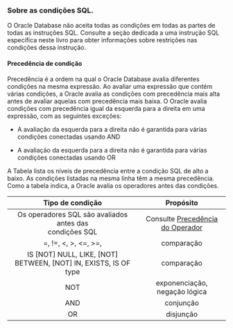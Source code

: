 ### Sobre as condições SQL.

O Oracle Database não aceita todas as condições em todas as partes de todas as instruções SQL. Consulte a seção dedicada a uma instrução SQL específica neste livro para obter informações sobre restrições nas condições dessa instrução.

#### Precedência de condição

Precedência é a ordem na qual o Oracle Database avalia diferentes condições na mesma expressão. Ao avaliar uma expressão que contém várias condições, a Oracle avalia as condições com precedência mais alta antes de avaliar aquelas com precedência mais baixa. O Oracle avalia condições com precedência igual da esquerda para a direita em uma expressão, com as seguintes exceções:

-  A avaliação da esquerda para a direita não é garantida para várias condições conectadas usando AND

-  A avaliação da esquerda para a direita não é garantida para várias condições conectadas usando OR

A Tabela lista os níveis de precedência entre a condição SQL de alto a baixo. As condições listadas na mesma linha têm a mesma precedência. Como a tabela indica, a Oracle avalia os operadores antes das condições.

|                       **Tipo de condição**                       |                                                                               **Propósito**                                                                                |
| :--------------------------------------------------------------: | :------------------------------------------------------------------------------------------------------------------------------------------------------------------------: |
|   Os operadores SQL são avaliados antes das<br> condições SQL    | Consulte [Precedência do Operador](https://docs.oracle.com/en/database/oracle/oracle-database/19/sqlrf/About-SQL-Operators.html#GUID-FEF44762-F45C-41D9-B380-F6A61AD25338) |
|                       =, !=, <, >, <=, >=,                       |                                                                                 comparação                                                                                 |
| IS [NOT] NULL, LIKE, [NOT] BETWEEN, [NOT] IN, EXISTS, IS OF type |                                                                                 comparação                                                                                 |
|                               NOT                                |                                                                       exponenciação, negação lógica                                                                        |
|                               AND                                |                                                                                 conjunção                                                                                  |
|                                OR                                |                                                                                 disjunção                                                                                  |
